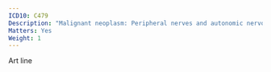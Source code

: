```yaml
---
ICD10: C479
Description: "Malignant neoplasm: Peripheral nerves and autonomic nervous system, unspecified"
Matters: Yes
Weight: 1
---
```

Art line
